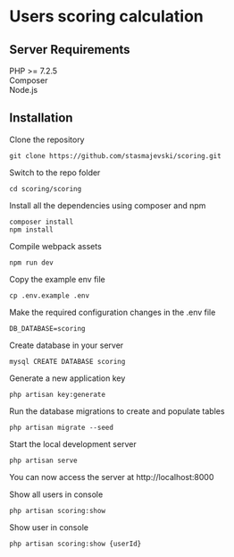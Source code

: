 # Users scoring calculation

## Server Requirements

  PHP >= 7.2.5  
  Composer  
  Node.js  

## Installation

Clone the repository

    git clone https://github.com/stasmajevski/scoring.git

Switch to the repo folder

    cd scoring/scoring

Install all the dependencies using composer and npm

    composer install
    npm install
    
Compile webpack assets

    npm run dev    

Copy the example env file

    cp .env.example .env

Make the required configuration changes in the .env file

    DB_DATABASE=scoring
    
Create database in your server

    mysql CREATE DATABASE scoring

Generate a new application key

    php artisan key:generate

Run the database migrations to create and populate tables

    php artisan migrate --seed

Start the local development server

    php artisan serve
    
You can now access the server at http://localhost:8000   

Show all users in console
  
    php artisan scoring:show 

Show user in console
  
    php artisan scoring:show {userId} 
